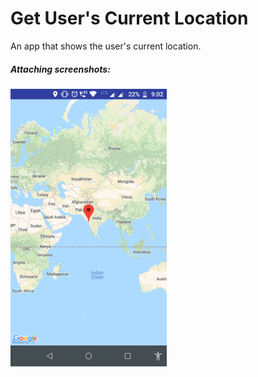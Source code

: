 # Get User's Current Location
An app that shows the user's current location.

##### <b> Attaching screenshots: </b> 

<img src = "screenshots/image1.png" width = "250" /> 
